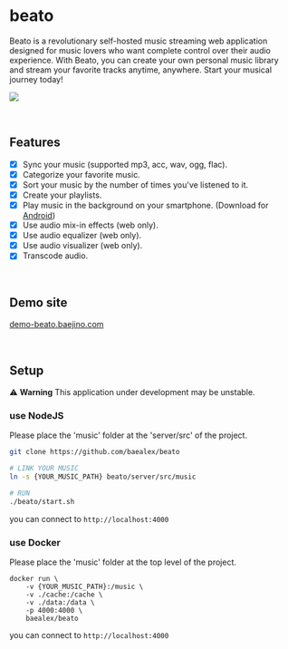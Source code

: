 # beato

Beato is a revolutionary self-hosted music streaming web application designed for music lovers who want complete control over their audio experience. With Beato, you can create your own personal music library and stream your favorite tracks anytime, anywhere. Start your musical journey today!

![](https://github.com/user-attachments/assets/d23e162e-0cd9-406b-9bc3-23b7b30d8d6a)

<br>

## Features

- [x] Sync your music (supported mp3, acc, wav, ogg, flac).
- [x] Categorize your favorite music.
- [x] Sort your music by the number of times you've listened to it.
- [x] Create your playlists.
- [x] Play music in the background on your smartphone. (Download for [Android](https://www.dropbox.com/scl/fo/0mjqlwcj44p7uz999868e/h?rlkey=wyush6qcvbkoss72b18q8gqjg&dl=0))
- [x] Use audio mix-in effects (web only).
- [x] Use audio equalizer (web only).
- [x] Use audio visualizer (web only).
- [x] Transcode audio.

<br>

## Demo site

[demo-beato.baejino.com](https://demo-beato.baejino.com/)

<br>

## Setup

⚠️ **Warning** This application under development may be unstable.

### use NodeJS

Please place the 'music' folder at the 'server/src' of the project.

```bash
git clone https://github.com/baealex/beato

# LINK YOUR MUSIC
ln -s {YOUR_MUSIC_PATH} beato/server/src/music

# RUN
./beato/start.sh
```

you can connect to `http://localhost:4000`

### use Docker

Please place the 'music' folder at the top level of the project.

```
docker run \
    -v {YOUR_MUSIC_PATH}:/music \
    -v ./cache:/cache \
    -v ./data:/data \
    -p 4000:4000 \
    baealex/beato
```

you can connect to `http://localhost:4000`
